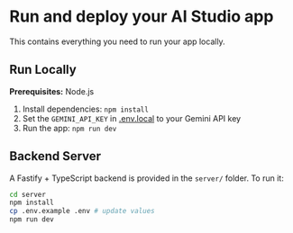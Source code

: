 # Run and deploy your AI Studio app

This contains everything you need to run your app locally.

## Run Locally

**Prerequisites:**  Node.js


1. Install dependencies:
   `npm install`
2. Set the `GEMINI_API_KEY` in [.env.local](.env.local) to your Gemini API key
3. Run the app:
   `npm run dev`

## Backend Server

A Fastify + TypeScript backend is provided in the `server/` folder. To run it:

```bash
cd server
npm install
cp .env.example .env # update values
npm run dev
```
